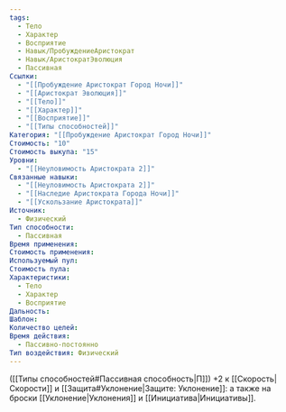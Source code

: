 ```yaml
---
tags:
  - Тело
  - Характер
  - Восприятие
  - Навык/ПробуждениеАристократ
  - Навык/АристократЭволюция
  - Пассивная
Ссылки:
  - "[[Пробуждение Аристократ Город Ночи]]"
  - "[[Аристократ Эволюция]]"
  - "[[Тело]]"
  - "[[Характер]]"
  - "[[Восприятие]]"
  - "[[Типы способностей]]"
Категория: "[[Пробуждение Аристократ Город Ночи]]"
Стоимость: "10"
Стоимость выкупа: "15"
Уровни:
  - "[[Неуловимость Аристократа 2]]"
Связанные навыки:
  - "[[Неуловимость Аристократа 2]]"
  - "[[Наследие Аристократа Города Ночи]]"
  - "[[Ускользание Аристократа]]"
Источник:
  - Физический
Тип способности:
  - Пассивная
Время применения: 
Стоимость применения: 
Используемый пул: 
Стоимость пула: 
Характеристики:
  - Тело
  - Характер
  - Восприятие
Дальность: 
Шаблон: 
Количество целей: 
Время действия:
  - Пассивно-постоянно
Тип воздействия: Физический
---
```

([[Типы способностей#Пассивная способность|П]]) +2 к [[Скорость|Скорости]] и [[Защита#Уклонение|Защите: Уклонение]]: а также на броски [[Уклонение|Уклонения]] и [[Инициатива|Инициативы]]. 